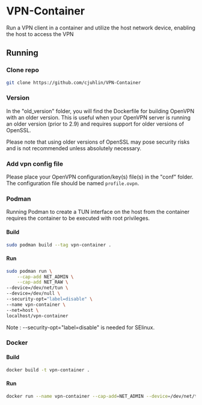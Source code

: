 # VPN-Container
Run a VPN client in a container and utilize the host network device, enabling the host to access the VPN




## Running

### Clone repo
```bash
git clone https://github.com/cjuhlin/VPN-Container
```

### Version

In the "old_version" folder, you will find the Dockerfile for building OpenVPN with an older version. This is useful when your OpenVPN server is running an older version (prior to 2.9) and requires support for older versions of OpenSSL.

Please note that using older versions of OpenSSL may pose security risks and is not recommended unless absolutely necessary.

### Add vpn config file

Please place your OpenVPN configuration/key(s) file(s) in the "conf" folder. The configuration file should be named ```profile.ovpn```.

### Podman

Running Podman to create a TUN interface on the host from the container requires the container to be executed with root privileges.

#### Build

```bash
sudo podman build --tag vpn-container .
```

#### Run
```bash
sudo podman run \
    --cap-add NET_ADMIN \
    --cap-add NET_RAW \
--device=/dev/net/tun \
--device=/dev/null \
--security-opt="label=disable" \
--name vpn-container \
--net=host \
localhost/vpn-container
```

Note : --security-opt="label=disable"  is needed for SElinux.

### Docker

#### Build
```bash
docker build -t vpn-container .
```

#### Run
```bash
docker run --name vpn-container --cap-add=NET_ADMIN --device=/dev/net/tun vpn-container
```
